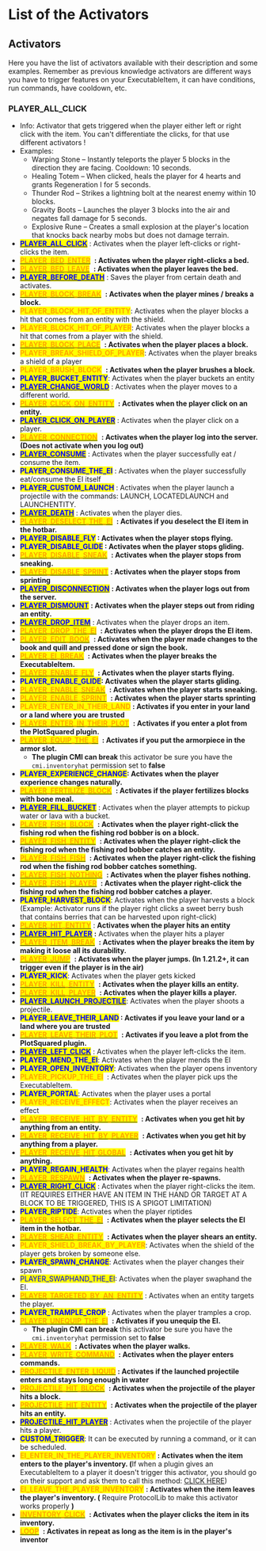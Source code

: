 # List of the Activators

## Activators

Here you have the list of activators available with their description and some examples. Remember as previous knowledge activators are different ways you have to trigger features on your ExecutableItem, it can have conditions, run commands, have cooldown, etc.

### PLAYER\_ALL\_CLICK

* Info: Activator that gets triggered when the player either left or right click with the item. You can't differentiate the clicks, for that use different activators !
* Examples:&#x20;
  * Warping Stone – Instantly teleports the player 5 blocks in the direction they are facing. Cooldown: 10 seconds.
  * Healing Totem – When clicked, heals the player for 4 hearts and grants Regeneration I for 5 seconds.
  * Thunder Rod – Strikes a lightning bolt at the nearest enemy within 10 blocks.
  * Gravity Boots – Launches the player 3 blocks into the air and negates fall damage for 5 seconds.
  * Explosive Rune – Creates a small explosion at the player's location that knocks back nearby mobs but does not damage terrain.
* [<mark style="color:blue;">**PLAYER\_ALL\_CLICK**</mark>](list-of-the-activators.md#player_all_click) : Activates when the player left-clicks or right-clicks the item.
* [<mark style="color:orange;">**PLAYER\_BED\_ENTER**</mark>](list-of-the-activators.md#player_bed_enter) <img src="../../../.gitbook/assets/Executable Items Color3.png" alt="" data-size="line"> **: Activates when the player right-clicks a bed.**
* [<mark style="color:orange;">**PLAYER\_BED\_LEAVE**</mark>](list-of-the-activators.md#player_bed_leave) <img src="../../../.gitbook/assets/Executable Items Color3.png" alt="" data-size="line"> **: Activates when the player leaves the bed.**
* [<mark style="color:blue;">**PLAYER\_BEFORE\_DEATH**</mark>](list-of-the-activators.md#player_before_death) : Saves the player from certain death and activates.
* [<mark style="color:orange;">**PLAYER\_BLOCK\_BREAK**</mark>](list-of-the-activators.md#player_block_break) <img src="../../../.gitbook/assets/Executable Items Color3.png" alt="" data-size="line"> **: Activates when the player mines / breaks a block.**
* <mark style="color:orange;">**PLAYER\_BLOCK\_HIT\_OF\_ENTITY**</mark><img src="../../../.gitbook/assets/Executable Items Color3.png" alt="" data-size="line">: Activates when the player blocks a hit that comes from an entity with the shield.
* <mark style="color:orange;">**PLAYER\_BLOCK\_HIT\_OF\_PLAYER**</mark><img src="../../../.gitbook/assets/Executable Items Color3.png" alt="" data-size="line">: Activates when the player blocks a hit that comes from a player with the shield.
* [<mark style="color:orange;">**PLAYER\_BLOCK\_PLACE**</mark>](list-of-the-activators.md#player_block_place) <img src="../../../.gitbook/assets/Executable Items Color3.png" alt="" data-size="line"> **: Activates when the player places a block.**
* <mark style="color:orange;">**PLAYER\_BREAK\_SHIELD\_OF\_PLAYER**</mark><img src="../../../.gitbook/assets/Executable Items Color3.png" alt="" data-size="line">: Activates when the player breaks a shield of a player
* <mark style="color:orange;">**PLAYER\_BRUSH\_BLOCK**</mark> <img src="../../../.gitbook/assets/Executable Items Color3.png" alt="" data-size="line"> **: Activates when the player brushes a block.**
* <mark style="color:blue;">**PLAYER\_BUCKET\_ENTITY**</mark>: Activates when the player buckets an entity
* [<mark style="color:blue;">**PLAYER\_CHANGE\_WORLD**</mark>](list-of-the-activators.md#player_change_world) : Activates when the player moves to a different world.
* [<mark style="color:orange;">**PLAYER\_CLICK\_ON\_ENTITY**</mark>](list-of-the-activators.md#player_click_on_entity) <img src="../../../.gitbook/assets/Executable Items Color3.png" alt="" data-size="line"> **: Activates when the player click on an entity.**
* [<mark style="color:blue;">**PLAYER\_CLICK\_ON\_PLAYER**</mark>](list-of-the-activators.md#player_click_on_player) : Activates when the player click on a player.
* [<mark style="color:orange;">**PLAYER\_CONNECTION**</mark>](list-of-the-activators.md#player_connection) <img src="../../../.gitbook/assets/Executable Items Color3.png" alt="" data-size="line"> **: Activates when the player log into the server. (Does not activate when you log out)**
* [<mark style="color:blue;">**PLAYER\_CONSUME**</mark>](list-of-the-activators.md#player_consume) : Activates when the player successfully eat / consume the item.
* <mark style="color:blue;">**PLAYER\_CONSUME\_THE\_EI**</mark>  : Activates when the player successfully eat/consume the EI itself
* <mark style="color:blue;">**PLAYER\_CUSTOM\_LAUNCH**</mark> : Activates when the player launch a projectile with the commands: LAUNCH, LOCATEDLAUNCH and LAUNCHENTITY.
* [<mark style="color:blue;">**PLAYER\_DEATH**</mark>](list-of-the-activators.md#player_death) : Activates when the player dies.
* [<mark style="color:orange;">**PLAYER\_DESELECT\_THE\_EI**</mark>](list-of-the-activators.md#player_deselect_the_ei) <img src="../../../.gitbook/assets/Executable Items Color3.png" alt="" data-size="line"> **: Activates if you deselect the EI item in the hotbar.**
* <mark style="color:blue;">**PLAYER\_DISABLE\_FLY**</mark>**&#x20; : Activates when the player stops flying.**
* <mark style="color:blue;">**PLAYER\_DISABLE\_GLIDE**</mark>**&#x20; : Activates when the player stops gliding.**
* [<mark style="color:orange;">**PLAYER\_DISABLE\_SNEAK**</mark>](list-of-the-activators.md#player_desactive_sneak) <img src="../../../.gitbook/assets/Executable Items Color3.png" alt="" data-size="line"> **: Activates when the player stops from sneaking.**&#x20;
* [<mark style="color:orange;">**PLAYER\_DISABLE\_SPRINT**</mark>](list-of-the-activators.md#player_desactive_sprint)<img src="../../../.gitbook/assets/Executable Items Color3.png" alt="" data-size="line"> **: Activates when the player stops from sprinting**
* [<mark style="color:blue;">**PLAYER\_DISCONNECTION**</mark>](list-of-the-activators.md#player_deconnection) **: Activates when the player logs out from the server.**&#x20;
* [<mark style="color:blue;">**PLAYER\_DISMOUNT**</mark>](list-of-the-activators.md#player_dismount) **: Activates when the player steps out from riding an entity.**&#x20;
* [<mark style="color:blue;">**PLAYER\_DROP\_ITEM**</mark>](list-of-the-activators.md#player_drop_item) : Activates when the player drops an item.
* [<mark style="color:orange;">**PLAYER\_DROP\_THE\_EI**</mark>](list-of-the-activators.md#player_drop_the_ei) <img src="../../../.gitbook/assets/Executable Items Color3.png" alt="" data-size="line"> **: Activates when the player drops the EI item.**
* [<mark style="color:orange;">**PLAYER\_EDIT\_BOOK**</mark>](list-of-the-activators.md#player_edit_book) <img src="../../../.gitbook/assets/Executable Items Color3.png" alt="" data-size="line"> **: Activates when the player made changes to the book and quill and pressed done or sign the book.**
* [<mark style="color:orange;">**PLAYER\_EI\_BREAK**</mark>](list-of-the-activators.md#player_item_break) <img src="../../../.gitbook/assets/Executable Items Color3.png" alt="" data-size="line"> **: Activates when the player breaks the ExecutableItem.**
* [<mark style="color:orange;">**PLAYER\_ENABLE\_FLY**</mark>](list-of-the-activators.md#player_active_fly) <img src="../../../.gitbook/assets/Executable Items Color3.png" alt="" data-size="line"> **: Activates when the player starts flying.**
* <mark style="color:blue;">**PLAYER\_ENABLE\_GLIDE**</mark>**: Activates when the player starts gliding.**
* [<mark style="color:orange;">**PLAYER\_ENABLE\_SNEAK**</mark>](list-of-the-activators.md#player_active_sneak) <img src="../../../.gitbook/assets/Executable Items Color3.png" alt="" data-size="line"> **: Activates when the player starts sneaking.**
* [<mark style="color:orange;">**PLAYER\_ENABLE\_SPRINT**</mark>](list-of-the-activators.md#player_active_sprint) <img src="../../../.gitbook/assets/Executable Items Color3.png" alt="" data-size="line"> **: Activates when the player starts sprinting**
* <mark style="color:orange;">**PLAYER\_ENTER\_IN\_THEIR\_LAND**</mark> <img src="../../../.gitbook/assets/Executable Items Color3.png" alt="" data-size="line">**: Activates if you enter in your land or a land where you are trusted**
* [<mark style="color:orange;">**PLAYER\_ENTER\_IN\_THEIR\_PLOT**</mark>](list-of-the-activators.md#player_enter_in_his_plot) <img src="../../../.gitbook/assets/Executable Items Color3.png" alt="" data-size="line"> **: Activates if you enter a plot from the PlotSquared plugin.**
* [<mark style="color:orange;">**PLAYER\_EQUIP\_THE\_EI**</mark>](list-of-the-activators.md#player_equip_the_ei) <img src="../../../.gitbook/assets/Executable Items Color3.png" alt="" data-size="line"> **: Activates if you put the armorpiece in the armor slot.**
  * **The plugin CMI can break** this activator be sure you have the `cmi.inventoryhat` permission set to **false**&#x20;
* <mark style="color:blue;">**PLAYER\_EXPERIENCE\_CHANGE**</mark>**: Activates when the player experience changes naturally.**
* [<mark style="color:orange;">**PLAYER\_FERTILIZE\_BLOCK**</mark>](list-of-the-activators.md#player_fertilize_block) <img src="../../../.gitbook/assets/Executable Items Color3.png" alt="" data-size="line"> **: Activates if the player fertilizes blocks with bone meal.**
* [<mark style="color:blue;">**PLAYER\_FILL\_BUCKET**</mark>](list-of-the-activators.md#player_fill_bucket) : Activates when the player attempts to pickup water or lava with a bucket.
* [<mark style="color:orange;">**PLAYER\_FISH\_BLOCK**</mark>](list-of-the-activators.md#player_fish_block) <img src="../../../.gitbook/assets/Executable Items Color3.png" alt="" data-size="line"> **: Activates when the player right-click the fishing rod when the fishing rod bobber is on a block.**
* [<mark style="color:orange;">**PLAYER\_FISH\_ENTITY**</mark>](list-of-the-activators.md#player_fish_entity) <img src="../../../.gitbook/assets/Executable Items Color3.png" alt="" data-size="line"> **: Activates when the player right-click the fishing rod when the fishing rod bobber catches an entity.**
* [<mark style="color:orange;">**PLAYER\_FISH\_FISH**</mark>](list-of-the-activators.md#player_fish_fish) <img src="../../../.gitbook/assets/Executable Items Color3.png" alt="" data-size="line"> **: Activates when the player right-click the fishing rod when the fishing rod bobber catches something.**
* [<mark style="color:orange;">**PLAYER\_FISH\_NOTHING**</mark>](list-of-the-activators.md#player_fish_nothing) <img src="../../../.gitbook/assets/Executable Items Color3.png" alt="" data-size="line"> **: Activates when the player fishes nothing.**
* [<mark style="color:orange;">**PLAYER\_FISH\_PLAYER**</mark>](list-of-the-activators.md#player_fish_player) <img src="../../../.gitbook/assets/Executable Items Color3.png" alt="" data-size="line"> **: Activates when the player right-click the fishing rod when the fishing rod bobber catches a player.**
* <mark style="color:blue;">**PLAYER\_HARVEST\_BLOCK**</mark>: Activates when the player harvests a block (Example: Activator runs if the player right clicks a sweet berry bush that contains berries that can be harvested upon right-click)
* [<mark style="color:orange;">**PLAYER\_HIT\_ENTITY**</mark>](list-of-the-activators.md#player_hit_entity) <img src="../../../.gitbook/assets/Executable Items Color3.png" alt="" data-size="line">: **Activates when the player hits an entity**&#x20;
* [<mark style="color:blue;">**PLAYER\_HIT\_PLAYER**</mark>](list-of-the-activators.md#player_hit_player) **:** Activates when the player hits a player
* [<mark style="color:orange;">**PLAYER\_ITEM\_BREAK**</mark>](list-of-the-activators.md#player_item_break) <img src="../../../.gitbook/assets/Executable Items Color3.png" alt="" data-size="line"> **: Activates when the player breaks the item by making it loose all its durability.**
* [<mark style="color:orange;">**PLAYER\_JUMP**</mark>](list-of-the-activators.md#player_jump) <img src="../../../.gitbook/assets/Executable Items Color3.png" alt="" data-size="line"> **: Activates when the player jumps. (In 1.21.2+, it can trigger even if the player is in the air)**
* <mark style="color:blue;">**PLAYER\_KICK**</mark>: Activates when the player gets kicked
* [<mark style="color:orange;">**PLAYER\_KILL\_ENTITY**</mark>](list-of-the-activators.md#player_kill_entity) <img src="../../../.gitbook/assets/Executable Items Color3.png" alt="" data-size="line"> **: Activates when the player kills an entity.**
* [<mark style="color:orange;">**PLAYER\_KILL\_PLAYER**</mark>](list-of-the-activators.md#player_kill_player) <img src="../../../.gitbook/assets/Executable Items Color3.png" alt="" data-size="line"> **: Activates when the player kills a player.**
* [<mark style="color:blue;">**PLAYER\_LAUNCH\_PROJECTILE**</mark>](list-of-the-activators.md#player_launch_projectile): Activates when the player shoots a projectile.
* <mark style="color:blue;">**PLAYER\_LEAVE\_THEIR\_LAND**</mark>**&#x20;: Activates if you leave your land or a land where you are trusted**
* [<mark style="color:orange;">**PLAYER\_LEAVE\_THEIR\_PLOT**</mark>](list-of-the-activators.md#player_leave_his_plot) <img src="../../../.gitbook/assets/Executable Items Color3.png" alt="" data-size="line"> **: Activates if you leave a plot from the PlotSquared plugin.**
* [<mark style="color:blue;">**PLAYER\_LEFT\_CLICK**</mark>](list-of-the-activators.md#player_left_click) : Activates when the player left-clicks the item.
* <mark style="color:blue;">**PLAYER\_MEND\_THE\_EI**</mark>: Activates when the player mends the EI
* <mark style="color:blue;">**PLAYER\_OPEN\_INVENTORY**</mark>: Activates when the player opens inventory
* <mark style="color:orange;">**PLAYER\_PICKUP\_THE\_EI**</mark> <img src="../../../.gitbook/assets/Executable Items Color3.png" alt="" data-size="line"> : Activates when the player pick ups the ExecutableItem.
* <mark style="color:blue;">**PLAYER\_PORTAL**</mark>: Activates when the player uses a portal
* <mark style="color:orange;">**PLAYER\_RECEIVE\_EFFECT**</mark><img src="../../../.gitbook/assets/Executable Items Color3.png" alt="" data-size="line">: Activates when the player receives an effect
* [<mark style="color:orange;">**PLAYER\_RECEIVE\_HIT\_BY\_ENTITY**</mark>](list-of-the-activators.md#player_receive_hit_by_entity) <img src="../../../.gitbook/assets/Executable Items Color3.png" alt="" data-size="line"> **: Activates when you get hit by anything from an entity.**
* [<mark style="color:orange;">**PLAYER\_RECEIVE\_HIT\_BY\_PLAYER**</mark>](list-of-the-activators.md#player_receive_hit_by_player) <img src="../../../.gitbook/assets/Executable Items Color3.png" alt="" data-size="line"> **: Activates when you get hit by anything from a player.**
* [<mark style="color:orange;">**PLAYER\_RECEIVE\_HIT\_GLOBAL**</mark>](list-of-the-activators.md#player_receive_hit_global) <img src="../../../.gitbook/assets/Executable Items Color3.png" alt="" data-size="line"> **: Activates when you get hit by anything.**
* <mark style="color:blue;">**PLAYER\_REGAIN\_HEALTH**</mark>: Activates when the player regains health
* [<mark style="color:orange;">**PLAYER\_RESPAWN**</mark>](list-of-the-activators.md#player_respawn) <img src="../../../.gitbook/assets/Executable Items Color3.png" alt="" data-size="line"> **: Activates when the player re-spawns.**
* [<mark style="color:blue;">**PLAYER\_RIGHT\_CLICK**</mark>](list-of-the-activators.md#player_right_click) : Activates when the player right-clicks the item. (IT REQUIRES EITHER HAVE AN ITEM IN THE HAND OR TARGET AT A BLOCK TO BE TRIGGERED, THIS IS A SPIGOT LIMITATION)
* <mark style="color:blue;">**PLAYER\_RIPTIDE**</mark>: Activates when the player riptides
* [<mark style="color:orange;">**PLAYER\_SELECT\_THE\_EI**</mark>](list-of-the-activators.md#player_select_the_ei) <img src="../../../.gitbook/assets/Executable Items Color3.png" alt="" data-size="line"> **: Activates when the player selects the EI item in the hotbar.**
* [<mark style="color:orange;">**PLAYER\_SHEAR\_ENTITY**</mark>](list-of-the-activators.md#player_shear_entity) <img src="../../../.gitbook/assets/Executable Items Color3.png" alt="" data-size="line"> **: Activates when the player shears an entity.**
* <mark style="color:orange;">**PLAYER\_SHIELD\_BREAK\_BY\_PLAYER**</mark><img src="../../../.gitbook/assets/Executable Items Color3.png" alt="" data-size="line">: Activates when the shield of the player gets broken by someone else.
* <mark style="color:blue;">**PLAYER\_SPAWN\_CHANGE**</mark>: Activates when the player changes their spawn
* <mark style="color:blue;">PLAYER\_SWAPHAND\_THE\_EI</mark>: Activates when the player swaphand the EI.
* [<mark style="color:orange;">**PLAYER\_TARGETED\_BY\_AN\_ENTITY**</mark>](list-of-the-activators.md#player_targeted_by_an_entity) <img src="../../../.gitbook/assets/Executable Items Color3.png" alt="" data-size="line">: Activates when an entity targets the player.
* <mark style="color:blue;">**PLAYER\_TRAMPLE\_CROP**</mark> : Activates when the player tramples a crop.
* [<mark style="color:orange;">**PLAYER\_UNEQUIP\_THE\_EI**</mark>](list-of-the-activators.md#player_unequip_the_ei) <img src="../../../.gitbook/assets/Executable Items Color3.png" alt="" data-size="line"> **: Activates if you unequip the EI.**
  * **The plugin CMI can break** this activator be sure you have the `cmi.inventoryhat` permission set to **false**&#x20;
* [<mark style="color:orange;">**PLAYER\_WALK**</mark>](list-of-the-activators.md#player_walk) <img src="../../../.gitbook/assets/Executable Items Color3.png" alt="" data-size="line"> **: Activates when the player walks.**
* [<mark style="color:orange;">**PLAYER\_WRITE\_COMMAND**</mark>](list-of-the-activators.md#player_write_command) <img src="../../../.gitbook/assets/Executable Items Color3.png" alt="" data-size="line"> **: Activates when the player enters commands.**
* [<mark style="color:orange;">**PROJECTILE\_ENTER\_LIQUID**</mark>](list-of-the-activators.md#projectile_enter_liquid) <img src="../../../.gitbook/assets/Executable Items Color3.png" alt="" data-size="line">**: Activates if the launched projectile enters and stays long enough in water**
* [<mark style="color:orange;">**PROJECTILE\_HIT\_BLOCK**</mark>](list-of-the-activators.md#projectile_hit_block) <img src="../../../.gitbook/assets/Executable Items Color3.png" alt="" data-size="line"> **: Activates when the projectile of the player hits a block.**
* [<mark style="color:orange;">**PROJECTILE\_HIT\_ENTITY**</mark>](list-of-the-activators.md#projectile_hit_entity) <img src="../../../.gitbook/assets/Executable Items Color3.png" alt="" data-size="line"> **: Activates when the projectile of the player hits an entity.**
* [<mark style="color:blue;">**PROJECTILE\_HIT\_PLAYER**</mark>](list-of-the-activators.md#projectile_hit_player) : Activates when the projectile of the player hits a player.
* <mark style="color:blue;">**CUSTOM\_TRIGGER**</mark>: It can be executed by running a command, or it can be scheduled.
* <mark style="color:orange;">**EI\_ENTER\_IN\_THE\_PLAYER\_INVENTORY**</mark><img src="../../../.gitbook/assets/Executable Items Color3.png" alt="" data-size="line"> **: Activates when the item enters to the player's inventory. (**&#x49;f when a plugin gives an ExecutableItem to a player it doesn't trigger this activator, you should go on their support and ask them to call this method: [CLICK HERE](https://docs.ssomar.com/executableitems/developer-api#event-to-call-when-you-add-an-executableitem-in-a-player-inventory))
* <mark style="color:orange;">**EI\_LEAVE\_THE\_PLAYER\_INVENTORY**</mark><img src="../../../.gitbook/assets/Executable Items Color3.png" alt="" data-size="line"> **: Activates when the item leaves the player's inventory. (** Require ProtocolLib to make this activator works properly **)**
* [<mark style="color:orange;">**INVENTORY\_CLICK**</mark>](list-of-the-activators.md#inventory_click) <img src="../../../.gitbook/assets/Executable Items Color3.png" alt="" data-size="line"> **: Activates when the player clicks the item in its inventory.**&#x20;
* [<mark style="color:orange;">**LOOP**</mark>](list-of-the-activators.md#loop) <img src="../../../.gitbook/assets/Executable Items Color3.png" alt="" data-size="line"> **: Activates in repeat as long as the item is in the player's inventor**
